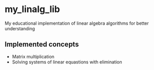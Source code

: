 # my_linalg_lib

My educational implementation of linear algebra algorithms for better understanding

## Implemented concepts

- Matrix multiplication
- Solving systems of linear equastions with elimination